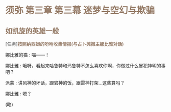 # **<font style="color:#967c68;">须弥 第三章 第三幕 迷梦与空幻与欺骗</font>**
## **<font style="color:#967c68;">如凯旋的英雄一般</font>**

**<font style="color:#888888;">[任务]</font><font style="color:rgba(150,124,104,1);">按照纳西妲的吩咐收集情报(与占卜摊摊主娜比雅对话)</font>**

娜比雅的猫 : 喵——！

娜比雅 : 哦呀，看起来哈鲁特和玛鲁特不怎么喜欢你啊，你做过什么冒犯神明的事吧？

派蒙 : 讲风神的坏话，蹭岩神的饭，跟雷神打架…这些算吗？

娜比雅 : 嗯？

(略)




